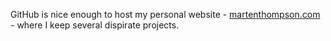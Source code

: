 GitHub is nice enough to host my personal website - <a href="https://martenthompson.com" target="_blank">martenthompson.com</a> - where I keep several dispirate projects.
